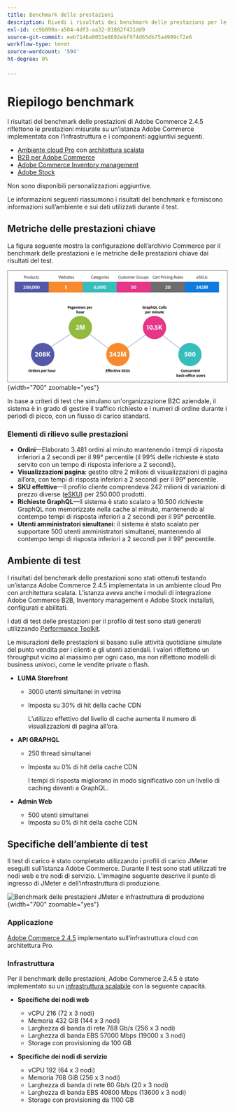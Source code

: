 ```yaml
---
title: Benchmark delle prestazioni
description: Rivedi i risultati dei benchmark delle prestazioni per le implementazioni Adobe Commerce in hosting sull’infrastruttura cloud Adobe.
exl-id: cc9b090a-a504-4df3-aa32-81882f431dd9
source-git-commit: eeb7146a8051e8692ebf974d65db75a4999cf2e6
workflow-type: tm+mt
source-wordcount: '594'
ht-degree: 0%

---
```


# Riepilogo benchmark

I risultati del benchmark delle prestazioni di Adobe Commerce 2.4.5 riflettono le prestazioni misurate su un’istanza Adobe Commerce implementata con l’infrastruttura e i componenti aggiuntivi seguenti.
- [Ambiente cloud Pro](https://experienceleague.adobe.com/docs/commerce-cloud-service/user-guide/architecture/pro-architecture.html) con [architettura scalata](https://experienceleague.adobe.com/docs/commerce-cloud-service/user-guide/architecture/scaled-architecture.html)
- [B2B per Adobe Commerce](https://experienceleague.adobe.com/docs/commerce-admin/b2b/introduction.html)
- [Adobe Commerce Inventory management](https://experienceleague.adobe.com/docs/commerce-admin/inventory/introduction.html)
- [Adobe Stock](https://experienceleague.adobe.com/docs/commerce-admin/content-design/media/adobe-stock/adobe-stock.html)

Non sono disponibili personalizzazioni aggiuntive.

Le informazioni seguenti riassumono i risultati del benchmark e forniscono informazioni sull’ambiente e sui dati utilizzati durante il test.

## Metriche delle prestazioni chiave

La figura seguente mostra la configurazione dell’archivio Commerce per il benchmark delle prestazioni e le metriche delle prestazioni chiave dai risultati del test.

![Benchmark delle prestazioni JMeter e infrastruttura di produzione](../../../assets/performance/images/performance-benchmark-kpis-245-cloud.png){width="700" zoomable="yes"}

In base a criteri di test che simulano un&#39;organizzazione B2C aziendale, il sistema è in grado di gestire il traffico richiesto e i numeri di ordine durante i periodi di picco, con un flusso di carico standard.

### Elementi di rilievo sulle prestazioni

- **Ordini**—Elaborato 3.481 ordini al minuto mantenendo i tempi di risposta inferiori a 2 secondi per il 99° percentile (il 99% delle richieste è stato servito con un tempo di risposta inferiore a 2 secondi).
- **Visualizzazioni pagina**: gestito oltre 2 milioni di visualizzazioni di pagina all’ora, con tempi di risposta inferiori a 2 secondi per il 99° percentile.
- **SKU effettive**—Il profilo cliente comprendeva 242 milioni di variazioni di prezzo diverse (<a href="https://experienceleague.adobe.com/docs/commerce-operations/implementation-playbook/best-practices/planning/product-sku-limits.html">eSKU</a>) per 250.000 prodotti.
- **Richieste GraphQL**—Il sistema è stato scalato a 10.500 richieste GraphQL non memorizzate nella cache al minuto, mantenendo al contempo tempi di risposta inferiori a 2 secondi per il 99° percentile.
- **Utenti amministratori simultanei**: il sistema è stato scalato per supportare 500 utenti amministratori simultanei, mantenendo al contempo tempi di risposta inferiori a 2 secondi per il 99° percentile.

## Ambiente di test

I risultati del benchmark delle prestazioni sono stati ottenuti testando un’istanza Adobe Commerce 2.4.5 implementata in un ambiente cloud Pro con architettura scalata. L’istanza aveva anche i moduli di integrazione Adobe Commerce B2B, Inventory management e Adobe Stock installati, configurati e abilitati.

I dati di test delle prestazioni per il profilo di test sono stati generati utilizzando <a href="https://experienceleague.adobe.com/docs/commerce-operations/configuration-guide/cli/generate-data.html">Performance Toolkit</a>.

Le misurazioni delle prestazioni si basano sulle attività quotidiane simulate del punto vendita per i clienti e gli utenti aziendali. I valori riflettono un throughput vicino al massimo per ogni caso, ma non riflettono modelli di business univoci, come le vendite private o flash.

- **LUMA Storefront**
   - 3000 utenti simultanei in vetrina
   - Imposta su 30% di hit della cache CDN

      L’utilizzo effettivo del livello di cache aumenta il numero di visualizzazioni di pagina all’ora.

- **API GRAPHQL**
   - 250 thread simultanei
   - Imposta su 0% di hit della cache CDN

      I tempi di risposta migliorano in modo significativo con un livello di caching davanti a GraphQL.

- **Admin Web**
   - 500 utenti simultanei
   - Imposta su 0% di hit della cache CDN

## Specifiche dell’ambiente di test

Il test di carico è stato completato utilizzando i profili di carico JMeter eseguiti sull’istanza Adobe Commerce. Durante il test sono stati utilizzati tre nodi web e tre nodi di servizio. L’immagine seguente descrive il punto di ingresso di JMeter e dell’infrastruttura di produzione.

![Benchmark delle prestazioni JMeter e infrastruttura di produzione](https://git.corp.adobe.com/storage/user/43354/files/4d801e3e-96b7-4193-b94f-12571263b495){width="700" zoomable="yes"}

### Applicazione

<a href="https://experienceleague.adobe.com/docs/commerce-operations/release/notes/adobe-commerce/2-4-5.html">Adobe Commerce 2.4.5</a> implementato sull’infrastruttura cloud con architettura Pro.

### Infrastruttura

Per il benchmark delle prestazioni, Adobe Commerce 2.4.5 è stato implementato su un [infrastruttura scalabile](https://experienceleague.adobe.com/docs/commerce-cloud-service/user-guide/architecture/scaled-architecture.html) con la seguente capacità.

- **Specifiche dei nodi web**
   - vCPU 216 (72 x 3 nodi)
   - Memoria 432 GiB (144 x 3 nodi)
   - Larghezza di banda di rete 768 Gb/s (256 x 3 nodi)
   - Larghezza di banda EBS 57000 Mbps (19000 x 3 nodi)
   - Storage con provisioning da 100 GB

- **Specifiche dei nodi di servizio**
   - vCPU 192 (64 x 3 nodi)
   - Memoria 768 GiB (256 x 3 nodi)
   - Larghezza di banda di rete 60 Gb/s (20 x 3 nodi)
   - Larghezza di banda EBS 40800 Mbps (13600 x 3 nodi)
   - Storage con provisioning da 1100 GB
